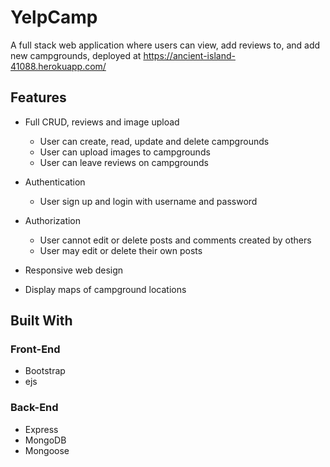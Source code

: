 # YelpCamp

A full stack web application where users can view, add reviews to, and add new campgrounds, deployed at https://ancient-island-41088.herokuapp.com/

## Features

* Full CRUD, reviews and image upload
  * User can create, read, update and delete campgrounds
  * User can upload images to campgrounds
  * User can leave reviews on campgrounds
  
* Authentication
  * User sign up and login with username and password
 
* Authorization
  * User cannot edit or delete posts and comments created by others
  * User may edit or delete their own posts
  
* Responsive web design

* Display maps of campground locations

## Built With

### Front-End

* Bootstrap
* ejs

### Back-End

* Express
* MongoDB
* Mongoose

